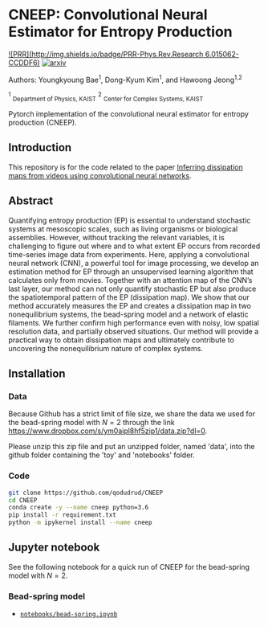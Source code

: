 # CNEEP: Convolutional Neural Estimator for Entropy Production

[![PRR](http://img.shields.io/badge/PRR-Phys.Rev.Research 6.015062-CCDDF6)](https://journals.aps.org/prresearch/abstract/10.1103/PhysRevResearch.4.033094)
[![arxiv](https://img.shields.io/badge/arXiv-2106.15108-B31B1B)](https://arxiv.org/abs/2106.15108)

Authors: Youngkyoung Bae<sup>1</sup>, Dong-Kyum Kim<sup>1</sup>, and Hawoong Jeong<sup>1,2</sup><br>

<sup>1</sup> <sub>Department of Physics, KAIST</sub>
<sup>2</sup> <sub>Center for Complex Systems, KAIST</sub>

Pytorch implementation of the convolutional neural estimator for entropy production (CNEEP).


## Introduction

This repository is for the code related to the paper [Inferring dissipation maps from videos using convolutional neural networks](https://journals.aps.org/prresearch/abstract/10.1103/PhysRevResearch.4.033094).

## Abstract

 Quantifying entropy production (EP) is essential to understand stochastic systems at mesoscopic scales, such as living organisms or biological assemblies. However, without tracking the relevant variables, it is challenging to figure out where and to what extent EP occurs from recorded time-series image data from experiments. Here, applying a convolutional neural network (CNN), a powerful tool for image processing, we develop an estimation method for EP through an unsupervised learning algorithm that calculates only from movies. Together with an attention map of the CNN’s last layer, our method can not only quantify stochastic EP but also produce the spatiotemporal pattern of the EP (dissipation map). We show that our method accurately measures the EP and creates a dissipation map in two nonequilibrium systems, the bead-spring model and a network of elastic filaments. We further confirm high performance even with noisy, low spatial resolution data, and partially observed situations. Our method will provide a practical way to obtain dissipation maps and ultimately contribute to uncovering the nonequilibrium nature of complex systems.

## Installation

### Data

Because Github has a strict limit of file size, we share the data we used for the bead-spring model with $N=2$ through the link https://www.dropbox.com/s/ym0aipl8hf5zip1/data.zip?dl=0.

Please unzip this zip file and put an unzipped folder, named 'data', into the github folder containing the 'toy' and 'notebooks' folder.

### Code

```bash
git clone https://github.com/qodudrud/CNEEP
cd CNEEP
conda create -y --name cneep python=3.6
pip install -r requirement.txt
python -m ipykernel install --name cneep
```

## Jupyter notebook

See the following notebook for a quick run of CNEEP for the bead-spring model with $N=2$.

### Bead-spring model
* [`notebooks/bead-spring.ipynb`](notebooks/bead-spring.ipynb)

